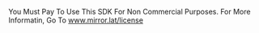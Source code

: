 You Must Pay To Use This SDK For Non Commercial Purposes. For More Informatin, Go To www.mirror.lat/license
